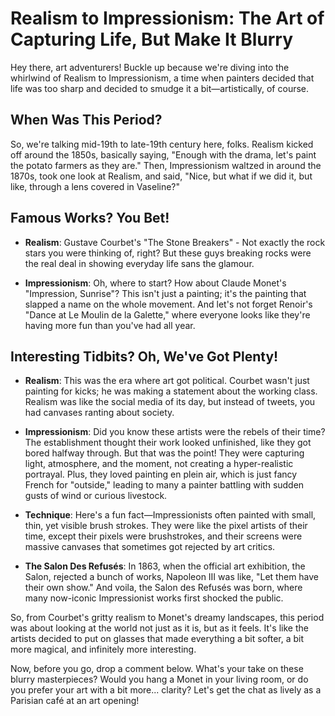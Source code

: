 # Realism to Impressionism: The Art of Capturing Life, But Make It Blurry

Hey there, art adventurers! Buckle up because we're diving into the whirlwind of Realism to Impressionism, a time when painters decided that life was too sharp and decided to smudge it a bit—artistically, of course.

## When Was This Period?

So, we're talking mid-19th to late-19th century here, folks. Realism kicked off around the 1850s, basically saying, "Enough with the drama, let's paint the potato farmers as they are." Then, Impressionism waltzed in around the 1870s, took one look at Realism, and said, "Nice, but what if we did it, but like, through a lens covered in Vaseline?"

## Famous Works? You Bet!

- **Realism**: Gustave Courbet's "The Stone Breakers" - Not exactly the rock stars you were thinking of, right? But these guys breaking rocks were the real deal in showing everyday life sans the glamour.

- **Impressionism**: Oh, where to start? How about Claude Monet's "Impression, Sunrise"? This isn't just a painting; it's the painting that slapped a name on the whole movement. And let's not forget Renoir's "Dance at Le Moulin de la Galette," where everyone looks like they're having more fun than you've had all year.

## Interesting Tidbits? Oh, We've Got Plenty!

- **Realism**: This was the era where art got political. Courbet wasn't just painting for kicks; he was making a statement about the working class. Realism was like the social media of its day, but instead of tweets, you had canvases ranting about society.

- **Impressionism**: Did you know these artists were the rebels of their time? The establishment thought their work looked unfinished, like they got bored halfway through. But that was the point! They were capturing light, atmosphere, and the moment, not creating a hyper-realistic portrayal. Plus, they loved painting en plein air, which is just fancy French for "outside," leading to many a painter battling with sudden gusts of wind or curious livestock.

- **Technique**: Here's a fun fact—Impressionists often painted with small, thin, yet visible brush strokes. They were like the pixel artists of their time, except their pixels were brushstrokes, and their screens were massive canvases that sometimes got rejected by art critics.

- **The Salon Des Refusés**: In 1863, when the official art exhibition, the Salon, rejected a bunch of works, Napoleon III was like, "Let them have their own show." And voila, the Salon des Refusés was born, where many now-iconic Impressionist works first shocked the public.

So, from Courbet's gritty realism to Monet's dreamy landscapes, this period was about looking at the world not just as it is, but as it feels. It's like the artists decided to put on glasses that made everything a bit softer, a bit more magical, and infinitely more interesting.

Now, before you go, drop a comment below. What's your take on these blurry masterpieces? Would you hang a Monet in your living room, or do you prefer your art with a bit more... clarity? Let's get the chat as lively as a Parisian café at an art opening!